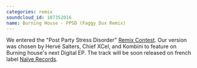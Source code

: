 ```yaml
---
categories: remix
soundcloud_id: 107352016
name: Burning House - PPSD (Faggy Dux Remix)
---
```


We entered the "Post Party Stress Disorder" <a href="https://soundcloud.com/groups/remix-contest-ppsd">Remix Contest</a>. Our version was chosen by Hervé Salters, Chief XCel, and Kombini to feature on Burning house's next Digital EP. The track will be soon released on french label <a href="http://www.naive.fr/">Naïve Records</a>.